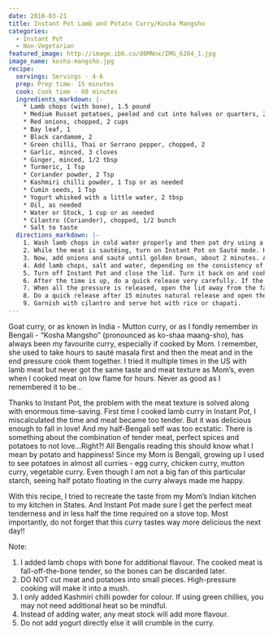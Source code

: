 ```yaml
---
date: 2018-03-21
title: Instant Pot Lamb and Potato Curry/Kosha Mangsho
categories:
  - Instant Pot
  - Non-Vegetarian
featured_image: http://image.ibb.co/d6MNnx/IMG_6204_1.jpg
image_name: kosha-mangsho.jpg
recipe:
  servings: Servings - 4-6
  prep: Prep time- 15 minutes
  cook: Cook time - 60 minutes
  ingredients_markdown: |-
    * Lamb chops (with bone), 1.5 pound
    * Medium Russet potatoes, peeled and cut into halves or quarters, 2
    * Red onions, chopped, 2 cups
    * Bay leaf, 1
    * Black cardamom, 2
    * Green chilli, Thai or Serrano pepper, chopped, 2
    * Garlic, minced, 3 cloves
    * Ginger, minced, 1/2 tbsp
    * Turmeric, 1 Tsp
    * Coriander powder, 2 Tsp
    * Kashmiri chilli powder, 1 Tsp or as needed
    * Cumin seeds, 1 Tsp
    * Yogurt whisked with a little water, 2 tbsp
    * Oil, as needed
    * Water or Stock, 1 cup or as needed
    * Cilantro (Coriander), chopped, 1/2 bunch
    * Salt to taste
  directions_markdown: |-
    1. Wash lamb chops in cold water properly and then pat dry using a paper towel. In a wide pan, heat oil on low flame and add turmeric and salt. Add lamb chops in the pan and sauté on medium flame, till it gets light brown on all sides.
    2. While the meat is sautéing, turn on Instant Pot on Sauté mode. Heat about 2 tbsp oil and add cumin seeds, bay leaf and black cardamom. Let it heat for 30 seconds then add ginger, garlic and green chilli. Mix well and sauté for 2 minutes. 
    3. Now, add onions and sauté until golden brown, about 2 minutes. Add chilli powder, coriander powder and mix well with onions. 
    4. Add lamb chops, salt and water, depending on the consistency of the curry you like.
    5. Turn off Instant Pot and close the lid. Turn it back on and cook on high pressure for 15 minutes, with the valve in Sealing position.
    6. After the time is up, do a quick release very carefully. If the valve starts spraying liquid, nudge the valve little at a time using a spatula till most of the pressure is released.
    7. When all the pressure is released, open the lid away from the face carefully. Add whisked yogurt, cilantro and mix well. Now add potatoes and close the lid again. Cook on high pressure for 7 minutes.
    8. Do a quick release after 15 minutes natural release and open the lid carefully. 
    9. Garnish with cilantro and serve hot with rice or chapati.
---
```

Goat curry, or as known in India - Mutton curry, or as I fondly remember in Bengali - “Kosha Mangsho” (pronounced as ko-shaa maang-sho), has always been my favourite curry, especially if cooked by Mom. I remember, she used to take hours to sauté masala first and then the meat and in the end pressure cook them together. I tried it multiple times in the US with lamb meat but never got the same taste and meat texture as Mom’s, even when I cooked meat on low flame for hours. Never as good as I remembered it to be...

Thanks to Instant Pot, the problem with the meat texture is solved along with enormous time-saving. First time I cooked lamb curry in Instant Pot, I miscalculated the time and meat became too tender. But it was delicious enough to fall in love! And my half-Bengali self was too ecstatic. There is something about the combination of tender meat, perfect spices and potatoes to not love…Right?! All Bengalis reading this should know what I mean by potato and happiness! Since my Mom is Bengali, growing up I used to see potatoes in almost all curries - egg curry, chicken curry, mutton curry, vegetable curry. Even though I am not a big fan of this particular starch, seeing half potato floating in the curry always made me happy.

With this recipe, I tried to recreate the taste from my Mom’s Indian kitchen to my kitchen in States. And Instant Pot made sure I get the perfect meat tenderness and in less half the time required on a stove top. Most importantly, do not forget that this curry tastes way more delicious the next day!!

Note:
1. I added lamb chops with bone for additional flavour. The cooked meat is fall-off-the-bone tender, so the bones can be discarded later.
2. DO NOT cut meat and potatoes into small pieces. High-pressure cooking will make it into a mush. 
3. I only added Kashmiri chilli powder for colour. If using green chillies, you may not need additional heat so be mindful.
4. Instead of adding water, any meat stock will add more flavour.
5. Do not add yogurt directly else it will crumble in the curry. 


